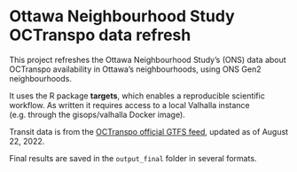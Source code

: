 
<!-- README.md is generated from README.Rmd. Please edit that file -->

# Ottawa Neighbourhood Study OCTranspo data refresh

This project refreshes the Ottawa Neighbourhood Study’s (ONS) data about
OCTranspo availability in Ottawa’s neighbourhoods, using ONS Gen2
neighbourhoods.

It uses the R package **targets**, which enables a reproducible
scientific workflow. As written it requires access to a local Valhalla
instance (e.g. through the gisops/valhalla Docker image).

Transit data is from the [OCTranspo official GTFS
feed](https://www.octranspo.com/en/plan-your-trip/travel-tools/developers/),
updated as of August 22, 2022.

Final results are saved in the `output_final` folder in several formats.

